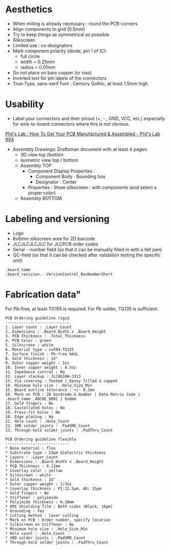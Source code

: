 # Aesthetics
* When milling is already necessary : round the PCB-corners
* Align components to grid (0.5mm)
* Try to keep things as symmetrical as possible
* Silkscreen
 * Limited use : no designators
 * Mark component polarity (diode, pin 1 of IC):
   * full circle
   * width = 0.25mm
   * radius = 0.01mm
 * Do not place on bare copper (or vias)
 * Inverted text for pin labels of the connectors
 * True-Type, sans-serif Font : Century Gothic, at least 1.5mm high

 # Usability
 * Label your connectors and their pinout (+, - , GND, VCC, etc.) especially for wire-to-board connectors where this is not obvious.

 [Phil's Lab : How To Get Your PCB Manufactured & Assembled - Phil's Lab #94](https://youtu.be/PfGJDiz7-TQ?t=1540)
 * Assembly Drawings: Draftsman document with at least 4 pages:
   * 3D view top /bottom
   * Isometric view top / bottom
   * Assembly TOP 
     * Component Display Properties : 
       * Component Body : Bounding box
       * Designator : Center
     * Properties : Show silkscreen : with components (and select a proper color)
   * Assembly BOTTOM

# Labeling and versioning
* Logo
* 8x8mm silkscreen area for 2D barcode
* JLCJLCJLCJLC for JLCPCB order codes
* Serial - number field (so that it can be manually filled in with a felt pen)
* QC-field (so that it can be checked after validation testing the specific unit)
```	
.board_name
.board_revision.-.VersionControl_RevNumberShort
```

# Fabrication data"
For Pb-free, at least TG155 is required.  For Pb solder, TG135 is sufficient.

```
PCB Ordering guideline rigid
----------------------------
1. Layer count : .Layer_Count
2. Dimensions : .Board_Width x .Board_Height
3. PCB Thickness : .Total_Thickness
4. PCB Color : green
5. Silkscreen : white
6. Material type : >=FR4-TG155
7. Surface finish : Pb-free HASL
8. Gold thickness : 1U"
9. Outer copper weight : 1oz
10. Inner copper weight : 0.5oz
11. Impedance control : No
12. Layer stackup : JLC0616H-3313
13. Via covering : Tented | Epoxy filled & capped
14. Minimum hole size : .Hole_Size_Min
15. Board outline tolerance : +/- 0.2mm
16. Mark on PCB : 2D bardcode & Number | Data Matrix Code | .board_name _ABCDE_0001 | 8x8mm
17. Gold fingers : No
18. Castellated holes : No
19. Press-fit holes : No
20. Edge plating : No
21. Hole count : .Hole_Count
22. SMD solder joints : .PadSMD_Count
23. Through-hole solder joints : .PadThru_Count
```	

```
PCB Ordering guideline flexible
----------------------------
* Base material : flex
* Substrate type : 25µm dielectric thickness
* Layers : .Layer_Count
* Dimensions : .Board_Width x .Board_Height
* PCB Thickness : 0.11mm
* Coverlay color : yellow
* Silkscreen : white
* Gold thickness : 1U"
* Outer copper weight : 1/3oz
* Coverlay thickness : PI:12.5µm, AD: 15µm
* Gold fingers : No
* Stiffener : polyimide
* Polyimide thickness : 0.20mm
* EMI Shielding film : Both sides (Black, 18µm)
* Grounding : Yes
* Cutting method : laser cutting
* Mark on PCB : Order number, specify location
* Silkscreen on stiffener : No
* Minimum hole size : .Hole_Size_Min
* Hole count : .Hole_Count
* SMD solder joints : .PadSMD_Count
* Through-hole solder joints : .PadThru_Count
```